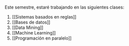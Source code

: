Este semestre, estaré trabajando en las siguientes clases:

1. [[Sistemas basados en reglas]] 
2. [[Bases de datos]]
3. [[Data Mining]]
4. [[Machine Learning]]
5. [[Programación en paralelo]]